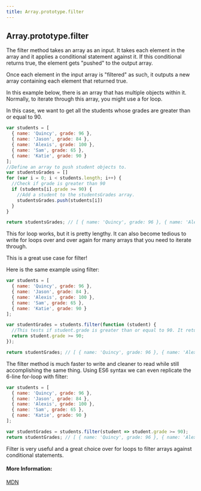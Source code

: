 ```yaml
---
title: Array.prototype.filter
---
```

## Array.prototype.filter

The filter method takes an array as an input. It takes each element in the array and it applies a conditional statement against it. If this conditional returns true, the element gets "pushed" to the output array. 

Once each element in the input array is "filtered" as such, it outputs a new array containing each element that returned true.

In this example below, there is an array that has multiple objects within it. Normally, to iterate through this array, you might use a for loop. 

In this case, we want to get all the students whose grades are greater than or equal to 90.

```javascript
var students = [
  { name: 'Quincy', grade: 96 },
  { name: 'Jason', grade: 84 },
  { name: 'Alexis', grade: 100 },
  { name: 'Sam', grade: 65 },
  { name: 'Katie', grade: 90 }
];
//Define an array to push student objects to.
var studentsGrades = []
for (var i = 0; i < students.length; i++) {
  //Check if grade is greater than 90
  if (students[i].grade >= 90) {
    //Add a student to the studentsGrades array.
    studentsGrades.push(students[i])
  }
}

return studentsGrades; // [ { name: 'Quincy', grade: 96 }, { name: 'Alexis', grade: 100 }, { name: 'Katie', grade: 90 } ]
```

This for loop works, but it is pretty lengthy. It can also become tedious to write for loops over and over again for many arrays that you need to iterate through.

This is a great use case for filter!

Here is the same example using filter:

```javascript
var students = [
  { name: 'Quincy', grade: 96 },
  { name: 'Jason', grade: 84 },
  { name: 'Alexis', grade: 100 },
  { name: 'Sam', grade: 65 },
  { name: 'Katie', grade: 90 }
];

var studentGrades = students.filter(function (student) {
  //This tests if student.grade is greater than or equal to 90. It returns the "student" object if this conditional is met.
  return student.grade >= 90;
});

return studentGrades; // [ { name: 'Quincy', grade: 96 }, { name: 'Alexis', grade: 100 }, { name: 'Katie', grade: 90 } ]
```
The filter method is much faster to write and cleaner to read while still accomplishing the same thing. Using ES6 syntax we can even replicate the 6-line for-loop with filter:

```javascript
var students = [
  { name: 'Quincy', grade: 96 },
  { name: 'Jason', grade: 84 },
  { name: 'Alexis', grade: 100 },
  { name: 'Sam', grade: 65 },
  { name: 'Katie', grade: 90 }
];

var studentGrades = students.filter(student => student.grade >= 90);
return studentGrades; // [ { name: 'Quincy', grade: 96 }, { name: 'Alexis', grade: 100 }, { name: 'Katie', grade: 90 } ]
```
Filter is very useful and a great choice over for loops to filter arrays against conditional statements.

#### More Information:
<a href='https://developer.mozilla.org/en-US/docs/Web/JavaScript/Reference/Global_Objects/Array/filter' target='_blank' rel='nofollow'>MDN</a>
